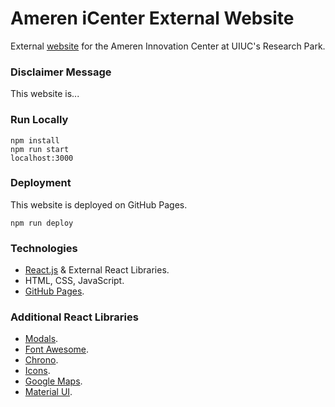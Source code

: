 # Ameren iCenter External Website

External [website](https://amerenicenter.github.io/) for the Ameren Innovation Center at UIUC's Research Park.

### Disclaimer Message

This website is...

### Run Locally

```
npm install
npm run start
localhost:3000
```

### Deployment

This website is deployed on GitHub Pages.

```
npm run deploy
```

### Technologies

- [React.js](https://reactjs.org/) & External React Libraries.
- HTML, CSS, JavaScript.
- [GitHub Pages](https://pages.github.com/).

### Additional React Libraries

- [Modals](https://www.npmjs.com/package/react-modal).
- [Font Awesome](https://fontawesome.com/v5/docs/web/use-with/react).
- [Chrono](https://github.com/prabhuignoto/react-chrono#scrollable).
- [Icons](https://react-icons.github.io/react-icons).
- [Google Maps](https://www.npmjs.com/package/@googlemaps/react-wrapper).
- [Material UI](https://mui.com/).
